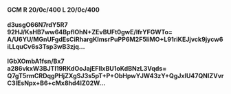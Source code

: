 #### GCM R 20/0c/400 L 20/0c/400
**d3usgO66N7rdY5R7**<br/>**92HJ/KsHB7ww64BpflOhN+ZEvBUFt0gwE/lfrYFGWTo=**<br/>**A/U6YU/MGnUFgdEsCiRhargKImsrPuPP6M2F5liMO+L91riKEJjvck9jycw6iLLquCv6s3Tsp3wB3zjq...**<br/><br/>
**lGbXOmbA1fsn/Bx7**<br/>**a286vkxW3BJTl19RKdOoJajEFIlxBU1oKdBNzL3Vqds=**<br/>**Q7gT5rmCRDqgPHjZXgSJ3s5pT+P+ObHpwYJW43zY+QgJxIU47QNIZVvrC3IEsNpx+B6+cMx8hd4IZ02W...**
